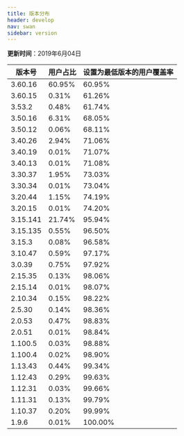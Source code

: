 ```yaml
---
title: 版本分布
header: develop
nav: swan
sidebar: version
---
```

**更新时间**：2019年6月04日

|版本号|用户占比|设置为最低版本的用户覆盖率|
|---|---|---|
|3.60.16|60.95%|60.95%|
|3.60.15|0.31%|61.26%|
|3.53.2|0.48%|61.74%|
|3.50.16|6.31%|68.05%|
|3.50.12|0.06%|68.11%|
|3.40.26|2.94%|71.06%|
|3.40.19|0.01%|71.07%|
|3.40.13|0.01%|71.08%|
|3.30.37|1.95%|73.03%|
|3.30.34|0.01%|73.04%|
|3.20.44|1.15%|74.19%|
|3.20.15|0.01%|74.20%|
|3.15.141|21.74%|95.94%|
|3.15.135|0.55%|96.50%|
|3.15.3|0.08%|96.58%|
|3.10.47|0.59%|97.17%|
|3.0.39|0.75%|97.92%|
|2.15.35|0.13%|98.06%|
|2.15.14|0.01%|98.07%|
|2.10.34|0.15%|98.22%|
|2.5.30|0.14%|98.36%|
|2.0.53|0.47%|98.83%|
|2.0.51|0.01%|98.84%|
|1.100.5|0.03%|98.88%|
|1.100.4|0.02%|98.90%|
|1.13.43|0.44%|99.34%|
|1.12.43|0.29%|99.63%|
|1.12.31|0.03%|99.66%|
|1.11.31|0.13%|99.79%|
|1.10.37|0.20%|99.99%|
|1.9.6|0.01%|100.00%|


